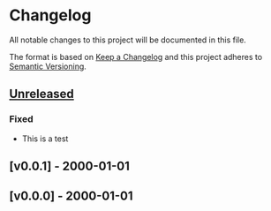 # Changelog

All notable changes to this project will be documented in this file.

The format is based on [Keep a Changelog](http://keepachangelog.com/)
and this project adheres to [Semantic Versioning](http://semver.org/).

## [Unreleased]

### Fixed
- This is a test

## [v0.0.1] - 2000-01-01

## [v0.0.0] - 2000-01-01

[Unreleased]: https://github.com/cucumber/polyglot-release/compare/v0.0.1...HEAD
[0.0.1]: https://github.com/cucumber/polyglot-release/compare/v0.0.0...v0.0.1
